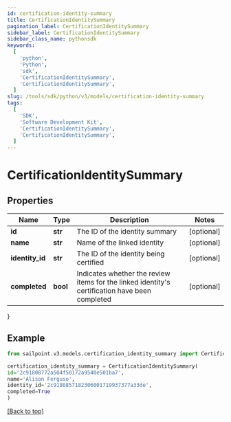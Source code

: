 ```yaml
---
id: certification-identity-summary
title: CertificationIdentitySummary
pagination_label: CertificationIdentitySummary
sidebar_label: CertificationIdentitySummary
sidebar_class_name: pythonsdk
keywords:
  [
    'python',
    'Python',
    'sdk',
    'CertificationIdentitySummary',
    'CertificationIdentitySummary',
  ]
slug: /tools/sdk/python/v3/models/certification-identity-summary
tags:
  [
    'SDK',
    'Software Development Kit',
    'CertificationIdentitySummary',
    'CertificationIdentitySummary',
  ]
---
```


# CertificationIdentitySummary

## Properties

| Name | Type | Description | Notes |
| --- | --- | --- | --- |
| **id** | **str** | The ID of the identity summary | [optional] |
| **name** | **str** | Name of the linked identity | [optional] |
| **identity_id** | **str** | The ID of the identity being certified | [optional] |
| **completed** | **bool** | Indicates whether the review items for the linked identity's certification have been completed | [optional] |

}

## Example

```python
from sailpoint.v3.models.certification_identity_summary import CertificationIdentitySummary

certification_identity_summary = CertificationIdentitySummary(
id='2c91808772a504f50172a9540e501ba7',
name='Alison Ferguso',
identity_id='2c9180857182306001719937377a33de',
completed=True
)

```

[[Back to top]](#)
